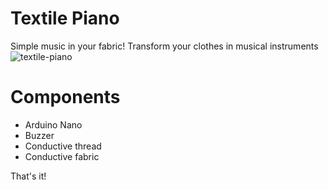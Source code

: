 # Textile Piano
Simple music in your fabric! Transform your clothes in musical instruments
![textile-piano](http://wiki.datapaulette.org/lib/exe/fetch.php/reseau/formations/atelier-pop4.gif)

# Components

* Arduino Nano
* Buzzer
* Conductive thread
* Conductive fabric

That's it!
